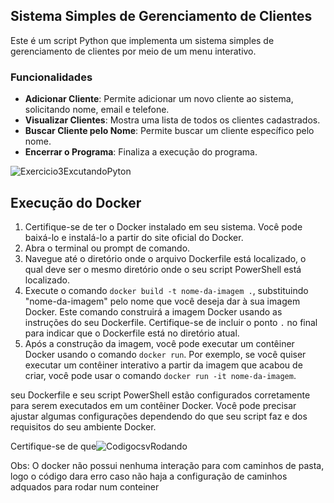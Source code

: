 ## Sistema Simples de Gerenciamento de Clientes

Este é um script Python que implementa um sistema simples de gerenciamento de clientes por meio de um menu interativo.

### Funcionalidades

- **Adicionar Cliente**: Permite adicionar um novo cliente ao sistema, solicitando nome, email e telefone.
- **Visualizar Clientes**: Mostra uma lista de todos os clientes cadastrados.
- **Buscar Cliente pelo Nome**: Permite buscar um cliente específico pelo nome.
- **Encerrar o Programa**: Finaliza a execução do programa.

![Exercicio3ExcutandoPyton](https://github.com/AntonioNeto504/Aplica-oCadastroCliente_ArquivoCSV_Py/assets/143558933/18deb40d-7024-48f6-b6e6-af6c04cc8ed7)
## Execução do Docker

1. Certifique-se de ter o Docker instalado em seu sistema. Você pode baixá-lo e instalá-lo a partir do site oficial do Docker.
2. Abra o terminal ou prompt de comando.
3. Navegue até o diretório onde o arquivo Dockerfile está localizado, o qual deve ser o mesmo diretório onde o seu script PowerShell está localizado.
4. Execute o comando `docker build -t nome-da-imagem .`, substituindo "nome-da-imagem" pelo nome que você deseja dar à sua imagem Docker. Este comando construirá a imagem Docker usando as instruções do seu Dockerfile. Certifique-se de incluir o ponto `.` no final para indicar que o Dockerfile está no diretório atual.
5. Após a construção da imagem, você pode executar um contêiner Docker usando o comando `docker run`. Por exemplo, se você quiser executar um contêiner interativo a partir da imagem que acabou de criar, você pode usar o comando `docker run -it nome-da-imagem`.


 seu Dockerfile e seu script PowerShell estão configurados corretamente para serem executados em um contêiner Docker. Você pode precisar ajustar algumas configurações dependendo do que seu script faz e dos requisitos do seu ambiente Docker.

Certifique-se de que![CodigocsvRodando](https://github.com/AntonioNeto504/Aplica-oCadastroCliente_ArquivoCSV_Py/assets/143558933/cfe3bab0-2e97-4846-9a91-60bde62f95f8)


Obs: O docker não possui nenhuma interação para com caminhos de pasta, logo o código dara erro caso não haja a configuração de caminhos adquados para rodar num conteiner
